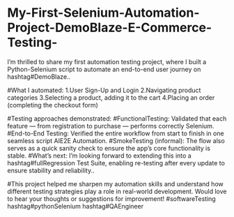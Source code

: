 # My-First-Selenium-Automation-Project-DemoBlaze-E-Commerce-Testing-

I’m thrilled to share my first automation testing project, where I built a Python-Selenium script to automate an end-to-end user journey on hashtag#DemoBlaze..

#What I automated:
1.User Sign-Up and Login
2.Navigating product categories
3.Selecting a product, adding it to the cart
4.Placing an order (completing the checkout form)

#Testing approaches demonstrated:
#FunctionalTesting: Validated that each feature — from registration to purchase — performs correctly Selenium.
#End-to-End Testing: Verified the entire workflow from start to finish in one seamless script AIE2E Automation.
#SmokeTesting (informal): The flow also serves as a quick sanity check to ensure the app’s core functionality is stable.
#What’s next: I’m looking forward to extending this into a hashtag#fullRegression Test Suite, enabling re-testing after every update to ensure stability and reliability..

#This project helped me sharpen my automation skills and understand how different testing strategies play a role in real-world development. Would love to hear your thoughts or suggestions for improvement!
#softwareTesting hashtag#pythonSelenium hashtag#QAEngineer
